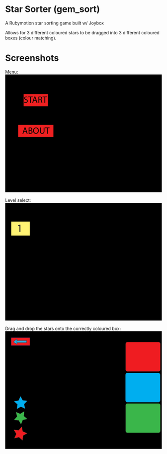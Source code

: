Star Sorter (gem_sort)
========

A Rubymotion star sorting game built w/ Joybox

Allows for 3 different coloured stars to be dragged into 3 different coloured boxes (colour matching).

Screenshots
========

Menu:
![](https://github.com/RyanonRails/gem_sort/blob/master/screenshots/menu.png?raw=true)

Level select:
![](https://github.com/RyanonRails/gem_sort/blob/master/screenshots/level_select.png?raw=true)

Drag and drop the stars onto the correctly coloured box:
![](https://github.com/RyanonRails/gem_sort/blob/master/screenshots/star_drop.png?raw=true)

